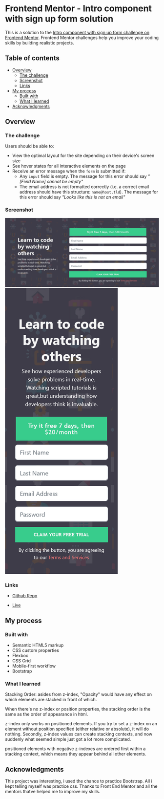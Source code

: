 # Frontend Mentor - Intro component with sign up form solution

This is a solution to the [Intro component with sign up form challenge on Frontend Mentor](https://www.frontendmentor.io/challenges/intro-component-with-signup-form-5cf91bd49edda32581d28fd1). Frontend Mentor challenges help you improve your coding skills by building realistic projects. 

## Table of contents

- [Overview](#overview)
  - [The challenge](#the-challenge)
  - [Screenshot](#screenshot)
  - [Links](#links)
- [My process](#my-process)
  - [Built with](#built-with)
  - [What I learned](#what-i-learned)
- [Acknowledgments](#acknowledgments)

## Overview

### The challenge

Users should be able to:

- View the optimal layout for the site depending on their device's screen size
- See hover states for all interactive elements on the page
- Receive an error message when the `form` is submitted if:
  - Any `input` field is empty. The message for this error should say *"[Field Name] cannot be empty"*
  - The email address is not formatted correctly (i.e. a correct email address should have this structure: `name@host.tld`). The message for this error should say *"Looks like this is not an email"*

### Screenshot

![](./images/Screenshot%202022-12-08%20at%2019-18-48%20Intro%20component%20with%20sign%20up%20form.png)
![](./images/mobile%20Intro%20component%20with%20sign%20up%20form.png)


### Links

- [Github Repo](https://github.com/ikennarichard/intro-component-with-sign-up-form)

- [Live](https://ikennarichard.github.io/intro-component-with-sign-up-form/)

## My process

### Built with

- Semantic HTML5 markup
- CSS custom properties
- Flexbox
- CSS Grid
- Mobile-first workflow
- Bootstrap 

### What I learned

Stacking Order: asides from z-index, "Opacity" would have any effect on which elements are stacked in front of which.

When there's no z-index or position properties, the stacking order is the same as the order of appearance in html.

z-index only works on positioned elements. If you try to set a z-index on an element without position specified (either relative or absolute), it will do nothing. Secondly, z-index values can create stacking contexts, and now suddenly what seemed simple just got a lot more complicated.

positioned elements with negative z-indexes are ordered first within a stacking context, which means they appear behind all other elements. 


## Acknowledgments

This project was interesting, i used the chance to practice Bootstrap. All i kept telling myself was practice css. Thanks to Front End Mentor and all the mentors thatve helped me to improve my skills. 

